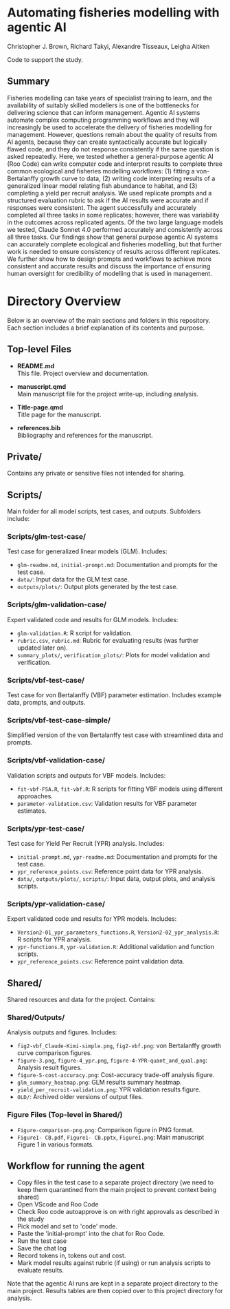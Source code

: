 


# Automating fisheries modelling with agentic AI

Christopher J. Brown, Richard Takyi, Alexandre Tisseaux, Leigha Aitken

Code to support the study. 

## Summary

Fisheries modelling can take years of specialist training to learn, and the availability of suitably skilled modellers is one of the bottlenecks for delivering science that can inform management. Agentic AI systems automate complex computing programming workflows and they will increasingly be used to accelerate the delivery of fisheries modelling for management. However, questions remain about the quality of results from AI agents, because they can create syntactically accurate but logically flawed code, and they do not response consistently if the same question is asked repeatedly. Here, we tested whether a general-purpose agentic AI (Roo Code) can write computer code and interpret results to complete three common ecological and fisheries modelling workflows: (1) fitting a von-Bertalanffy growth curve to data, (2) writing code interpreting results of a generalized linear model relating fish abundance to habitat, and (3) completing a yield per recruit analysis. We used replicate prompts and a structured evaluation rubric to ask if the AI results were accurate and if responses were consistent. The agent successfully and accurately completed all three tasks in some replicates; however, there was variability in the outcomes across replicated agents. Of the two large language models we tested, Claude Sonnet 4.0 performed accurately and consistently across all three tasks. Our findings show that general purpose agentic AI systems can accurately complete ecological and fisheries modelling, but that further work is needed to ensure consistency of results across different replicates. We further show how to design prompts and workflows to achieve more consistent and accurate results and discuss the importance of ensuring human oversight for credibility of modelling that is used in management.

# Directory Overview

Below is an overview of the main sections and folders in this repository. Each section includes a brief explanation of its contents and purpose.

## Top-level Files

- **README.md**  
	This file. Project overview and documentation.

- **manuscript.qmd**  
    Main manuscript file for the project write-up, including analysis.

- **Title-page.qmd**  
	Title page for the manuscript.

- **references.bib**  
	Bibliography and references for the manuscript.

## Private/
Contains any private or sensitive files not intended for sharing.

## Scripts/
Main folder for all model scripts, test cases, and outputs. Subfolders include:

### Scripts/glm-test-case/
Test case for generalized linear models (GLM). Includes:
- `glm-readme.md`, `initial-prompt.md`: Documentation and prompts for the test case.
- `data/`: Input data for the GLM test case.
- `outputs/plots/`: Output plots generated by the test case.

### Scripts/glm-validation-case/
Expert validated code and results for GLM models. Includes:
- `glm-validation.R`: R script for validation.
- `rubric.csv`, `rubric.md`: Rubric for evaluating results (was further updated later on). 
- `summary_plots/`, `verification_plots/`: Plots for model validation and verification.

### Scripts/vbf-test-case/
Test case for von Bertalanffy (VBF) parameter estimation. Includes example data, prompts, and outputs.

### Scripts/vbf-test-case-simple/
Simplified version of the von Bertalanffy test case with streamlined data and prompts.

### Scripts/vbf-validation-case/
Validation scripts and outputs for VBF models. Includes:
- `fit-vbf-FSA.R`, `fit-vbf.R`: R scripts for fitting VBF models using different approaches.
- `parameter-validation.csv`: Validation results for VBF parameter estimates.

### Scripts/ypr-test-case/
Test case for Yield Per Recruit (YPR) analysis. Includes:
- `initial-prompt.md`, `ypr-readme.md`: Documentation and prompts for the test case.
- `ypr_reference_points.csv`: Reference point data for YPR analysis.
- `data/`, `outputs/plots/`, `scripts/`: Input data, output plots, and analysis scripts.

### Scripts/ypr-validation-case/
Expert validated code and results for YPR models. Includes:
- `Version2-01_ypr_parameters_functions.R`, `Version2-02_ypr_analysis.R`: R scripts for YPR analysis.
- `ypr-functions.R`, `ypr-validation.R`: Additional validation and function scripts.
- `ypr_reference_points.csv`: Reference point validation data.


## Shared/
Shared resources and data for the project. Contains:

### Shared/Outputs/
Analysis outputs and figures. Includes:
- `fig2-vbf_Claude-Kimi-simple.png`, `fig2-vbf.png`: von Bertalanffy growth curve comparison figures.
- `figure-3.png`, `figure-4_ypr.png`, `figure-4-YPR-quant_and_qual.png`: Analysis result figures.
- `figure-5-cost-accuracy.png`: Cost-accuracy trade-off analysis figure.
- `glm_summary_heatmap.png`: GLM results summary heatmap.
- `yield_per_recruit-validation.png`: YPR validation results figure.
- `OLD/`: Archived older versions of output files.

### Figure Files (Top-level in Shared/)
- `Figure-comparison-png.png`: Comparison figure in PNG format.
- `Figure1- CB.pdf`, `Figure1- CB.pptx`, `Figure1.png`: Main manuscript Figure 1 in various formats.


## Workflow for running the agent

- Copy files in the test case to a separate project directory (we need to keep them quarantined from the main project to prevent context being shared)
- Open VScode and Roo Code
- Check Roo code autoapprove is on with right approvals as described in the study
- Pick model and set to 'code' mode. 
- Paste the 'initial-prompt' into the chat for Roo Code. 
- Run the test case
- Save the chat log
- Record tokens in, tokens out and cost.
- Mark model results against rubric (if using) or run analysis scripts to evaluate results. 

Note that the agentic AI runs are kept in a separate project directory to the main project. Results tables are then copied over to this project directory for analysis. 
